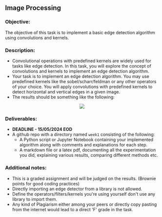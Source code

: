 ## Image Processing
### Objective:
The objective of this task is to implement a basic edge detection algorithm using convolutions and kernels.
### Description:
- Convolutional operations with predefined kernels are widely used for tasks like edge detection. In this task, you will explore the concept of convolutions and kernels to implement an edge detection algorithm.
- Your task is to implement an edge detection algorithm. You may use predefined kernels like the sobel/scharr/feldman or any other operators of your choice. You will apply convolutions with predefined kernels to detect horizontal and vertical edges in a given image.
- The results should be something like the following:

<p align="center">
  <img src="https://github.com/qu-bit1/style-swap/blob/master/week1/mario.png" />
</p>

### Deliverables:
- **DEADLINE - 15/05/2024 EOD**
- A github repo with a directory named `week1` consisting of the following:
	- A Python script or Jupyter Notebook containing your implemented algorithm along with comments and explanations for each step.
	- A markdown file or a latex pdf, documenting all the experimentation you did, explaining various results, comparing different methods etc.
### Additional notes:
- This is a graded assignment and will be judged on the results. (Brownie points for good coding practices)
- Directly importing an edge detector from a library is not allowed.
- Define the operators/filters/kernels you're using yourself don't use any library to import them.
- Any kind of Plagiarism either among your peers or directly copy pasting from the internet would lead to a direct 'F' grade in the task.
